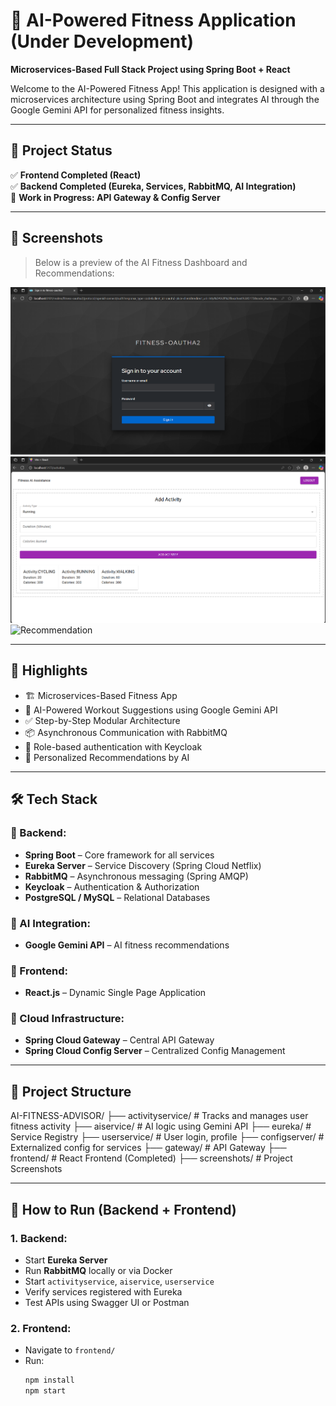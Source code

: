 # 🤖 AI-Powered Fitness Application (Under Development)
**Microservices-Based Full Stack Project using Spring Boot + React**

Welcome to the AI-Powered Fitness App! This application is designed with a microservices architecture using Spring Boot and integrates AI through the Google Gemini API for personalized fitness insights.

---

## 🚀 Project Status

✅ **Frontend Completed (React)**  
✅ **Backend Completed (Eureka, Services, RabbitMQ, AI Integration)**  
🔧 **Work in Progress: API Gateway & Config Server**

---

## 📸 Screenshots

> Below is a preview of the AI Fitness Dashboard and Recommendations:

![Fitness Login](./Screenshot%202025-06-04%20205517.png)
![AI Recommendation](./Screenshot%202025-06-04%20210258.png)
![Recommendation](./Screenshot%2025-06-04%210449.png)




---

## 📌 Highlights

- 🏗️ Microservices-Based Fitness App
- 🤖 AI-Powered Workout Suggestions using Google Gemini API
- ✅ Step-by-Step Modular Architecture
- 📦 Asynchronous Communication with RabbitMQ
- 🔐 Role-based authentication with Keycloak
- 🎯 Personalized Recommendations by AI

---

## 🛠 Tech Stack

### 🔹 Backend:
- **Spring Boot** – Core framework for all services
- **Eureka Server** – Service Discovery (Spring Cloud Netflix)
- **RabbitMQ** – Asynchronous messaging (Spring AMQP)
- **Keycloak** – Authentication & Authorization
- **PostgreSQL / MySQL** – Relational Databases

### 🔹 AI Integration:
- **Google Gemini API** – AI fitness recommendations

### 🔹 Frontend:
- **React.js** – Dynamic Single Page Application

### 🔹 Cloud Infrastructure:
- **Spring Cloud Gateway** – Central API Gateway
- **Spring Cloud Config Server** – Centralized Config Management

---

## 📂 Project Structure

AI-FITNESS-ADVISOR/
├── activityservice/ # Tracks and manages user fitness activity
├── aiservice/ # AI logic using Gemini API
├── eureka/ # Service Registry
├── userservice/ # User login, profile
├── configserver/ # Externalized config for services
├── gateway/ # API Gateway
├── frontend/ # React Frontend (Completed)
├── screenshots/ # Project Screenshots


---

## 🔧 How to Run (Backend + Frontend)

### 1. Backend:
- Start **Eureka Server**
- Run **RabbitMQ** locally or via Docker
- Start `activityservice`, `aiservice`, `userservice`
- Verify services registered with Eureka
- Test APIs using Swagger UI or Postman

### 2. Frontend:
- Navigate to `frontend/`  
- Run:
  ```bash
  npm install
  npm start
